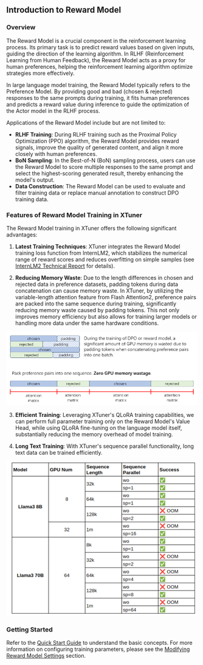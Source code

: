## Introduction to Reward Model

### Overview

The Reward Model is a crucial component in the reinforcement learning process. Its primary task is to predict reward values based on given inputs, guiding the direction of the learning algorithm. In RLHF (Reinforcement Learning from Human Feedback), the Reward Model acts as a proxy for human preferences, helping the reinforcement learning algorithm optimize strategies more effectively.

In large language model training, the Reward Model typically refers to the Preference Model. By providing good and bad (chosen & rejected) responses to the same prompts during training, it fits human preferences and predicts a reward value during inference to guide the optimization of the Actor model in the RLHF process.

Applications of the Reward Model include but are not limited to:

- **RLHF Training**: During RLHF training such as the Proximal Policy Optimization (PPO) algorithm, the Reward Model provides reward signals, improve the quality of generated content, and align it more closely with human preferences.
- **BoN Sampling**: In the Best-of-N (BoN) sampling process, users can use the Reward Model to score multiple responses to the same prompt and select the highest-scoring generated result, thereby enhancing the model's output.
- **Data Construction**: The Reward Model can be used to evaluate and filter training data or replace manual annotation to construct DPO training data.

### Features of Reward Model Training in XTuner

The Reward Model training in XTuner offers the following significant advantages:

1. **Latest Training Techniques**: XTuner integrates the Reward Model training loss function from InternLM2, which stabilizes the numerical range of reward scores and reduces overfitting on simple samples (see [InternLM2 Technical Report](https://arxiv.org/abs/2403.17297) for details).

2. **Reducing Memory Waste**: Due to the length differences in chosen and rejected data in preference datasets, padding tokens during data concatenation can cause memory waste. In XTuner, by utilizing the variable-length attention feature from Flash Attention2, preference pairs are packed into the same sequence during training, significantly reducing memory waste caused by padding tokens. This not only improves memory efficiency but also allows for training larger models or handling more data under the same hardware conditions.

![img](../../zh_cn/reward_model/images/var_len_atten.png)

3. **Efficient Training**: Leveraging XTuner's QLoRA training capabilities, we can perform full parameter training only on the Reward Model's Value Head, while using QLoRA fine-tuning on the language model itself, substantially reducing the memory overhead of model training.

4. **Long Text Training**: With XTuner's sequence parallel functionality, long text data can be trained efficiently.

![img](../../zh_cn/reward_model/images/sequence_parallel.png)

### Getting Started

Refer to the [Quick Start Guide](./quick_start.md) to understand the basic concepts. For more information on configuring training parameters, please see the [Modifying Reward Model Settings](./modify_settings.md) section.

